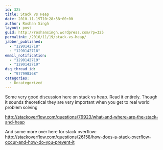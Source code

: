 ```yaml
---
id: 325
title: Stack Vs Heap
date: 2010-11-19T10:28:38+00:00
author: Roshan Singh
layout: post
guid: http://roshansingh.wordpress.com/?p=325
permalink: /2010/11/19/stack-vs-heap/
jabber_published:
  - "1290142718"
  - "1290142718"
email_notification:
  - "1290142719"
  - "1290142719"
dsq_thread_id:
  - "977998368"
categories:
  - Uncategorized
---
```

Some very good discussion here on stack vs heap. Read it entirely. Though it sounds theoretical they are very important when you get to real world problem solving
  
<http://stackoverflow.com/questions/79923/what-and-where-are-the-stack-and-heap>

And some more over here for stack overflow: <http://stackoverflow.com/questions/26158/how-does-a-stack-overflow-occur-and-how-do-you-prevent-it>